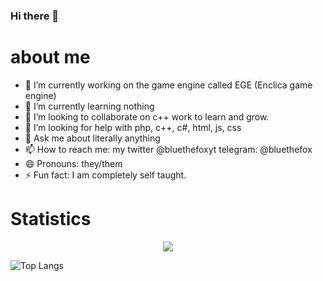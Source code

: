 ### Hi there 👋


# about me



- 🔭 I’m currently working on the game engine called EGE (Enclica game engine)
- 🌱 I’m currently learning nothing
- 👯 I’m looking to collaborate on c++ work to learn and grow.
- 🤔 I’m looking for help with php, c++, c#, html, js, css
- 💬 Ask me about literally anything
- 📫 How to reach me: my twitter @bluethefoxyt telegram: @bluethefox
- 😄 Pronouns: they/them
- ⚡ Fun fact: I am completely self taught.

# Statistics 
<p align="center">

<img align="center" src="https://github-readme-stats.vercel.app/api?username=bluethefoxofficial&show_icons=true&theme=tokyonight" />



![Top Langs](https://github-readme-stats.vercel.app/api/top-langs/?username=bluethefoxofficial&langs_count=10&theme=tokyonight)

</p>
<br clear="center"/>

